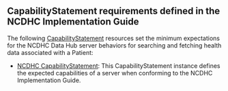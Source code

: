 CapabilityStatement requirements defined in the NCDHC Implementation Guide
---------------------------------------------------------------------------------

The following [CapabilityStatement] resources set the minimum expectations for the NCDHC Data Hub server behaviors for searching and fetching health data associated with a Patient:

- [NCDHC CapabilityStatement](CapabilityStatement-ncdhc-metadata.html): This CapabilityStatement instance defines the expected capabilities of a server when conforming to the NCDHC Implementation Guide.

  [CapabilityStatement]: http://hl7.org/fhir/capabilitystatement.html
